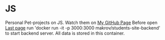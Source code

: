 # JS
Personal Pet-projects on JS.
Watch them on [My GitHub Page](https://makrovan.github.io/JS/)
Before open [Last page](https://makrovan.github.io/JS/11_client-server/index.html) run 'docker run -it -p 3000:3000 makrov/students-site-backend' to start backend server. All data is stored in this container.
